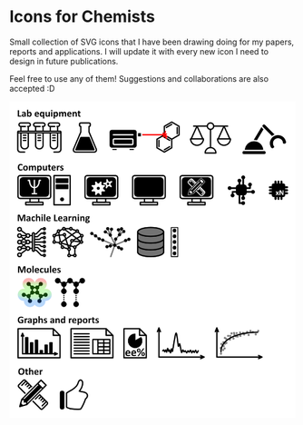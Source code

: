 # Icons for Chemists

Small collection of SVG icons that I have been drawing doing for my papers, reports and applications.
I will update it with every new icon I need to design in future publications.

Feel free to use any of them! Suggestions and collaborations are also accepted :D

![icons](icons.png)